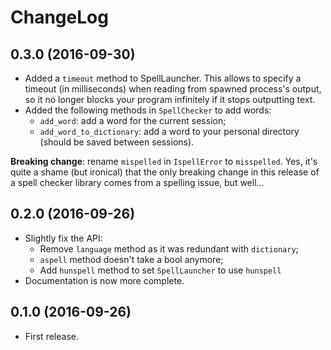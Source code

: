 ChangeLog 
=========

0.3.0 (2016-09-30)
------------------
* Added a `timeout` method to SpellLauncher. This allows to
  specify a timeout (in milliseconds) when reading from spawned
  process's output, so it no longer blocks your program infinitely if
  it stops outputting text.
* Added the following methods in `SpellChecker` to add words:
  * `add_word`: add a word for the current session;
  * `add_word_to_dictionary`: add a word to your personal directory
    (should be saved between sessions).

**Breaking change**: rename `mispelled` in `IspellError` to
  `misspelled`. Yes, it's quite a shame (but ironical) that the only
  breaking change in this release of a spell checker library comes
  from a spelling issue, but well...

0.2.0 (2016-09-26) 
------------------
* Slightly fix the API:
  * Remove `language` method as it was redundant with `dictionary`;
  * `aspell` method doesn't take a bool anymore;
  * Add `hunspell` method to set `SpellLauncher` to use `hunspell`
* Documentation is now more complete.

0.1.0 (2016-09-26)
------------------
* First release.

